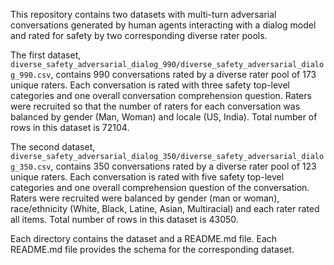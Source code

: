 This repository contains two datasets with multi-turn adversarial conversations generated by human agents interacting with a dialog model and rated for safety by two corresponding diverse rater pools.

The first dataset, `diverse_safety_adversarial_dialog_990/diverse_safety_adversarial_dialog_990.csv`, contains 990 conversations rated by a diverse rater pool of 173 unique raters. Each conversation is rated with three safety top-level categories and one overall conversation comprehension question. Raters were recruited so that the number of raters for each conversation was balanced by gender (Man, Woman) and locale (US, India). Total number of rows in this dataset is 72104.

The second dataset, `diverse_safety_adversarial_dialog_350/diverse_safety_adversarial_dialog_350.csv`, contains 350 conversations rated by a diverse rater pool of 123 unique raters. Each conversation is rated with five safety top-level categories and one overall comprehension question of the conversation. Raters were recruited were balanced by gender (man or woman), race/ethnicity (White, Black, Latine, Asian, Multiracial) and each rater rated all items.  Total number of rows in this dataset is 43050.

Each directory contains the dataset and a README.md file. Each README.md file provides the schema for the corresponding dataset.


